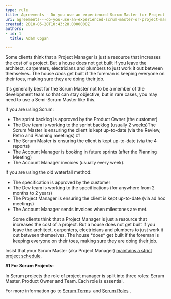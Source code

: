 ```yaml
---
type: rule
title: Agreements - Do you use an experienced Scrum Master (or Project Manager)?
uri: agreements---do-you-use-an-experienced-scrum-master-or-project-manager
created: 2010-05-20T10:43:28.0000000Z
authors:
- id: 1
  title: Adam Cogan

---
```




<span class='intro'> <p>Some clients think that a Project Manager is just a resource that increases the cost of a project. But a house does not get built if you leave the architect, carpenters, electricians and plumbers to just work it out between themselves. The house *does* get built if the foreman is keeping everyone on their toes, making sure they are doing their job.&#160;&#160;</p> </span>

<div>It's generally best for the Scrum Master not to be a member of the development team so that can stay objective, but in rare cases, you may need to use a Semi-Scrum Master like this.</div>
<p>If you are using Scrum&#58;</p>
<ul><li>The sprint backlog is approved by the Product Owner (the customer)</li>
<li>The Dev team is working to the sprint backlog (usually 2 weeks)The Scrum Master is ensuring the client is kept up-to-date (via the Review, Retro and Planning meetings) #1</li>
<li>The Scrum Master is ensuring the client is kept up-to-date (via the 4 reports) </li>
<li>The Account Manager is booking in future sprints (after the Planning Meeting)</li>
<li>The Account Manager invoices (usually every week).</li></ul>
<p>If you are using the old waterfall method&#58;</p>
<ul><li>The specification is approved by the customer</li>
<li>The Dev team is working to the specifications (for anywhere from 2 months to 2 years)</li>
<li>The Project Manager is ensuring the client is kept up-to-date (via ad hoc meetings)</li>
<li>The Account Manager sends invoices when milestones are met.<br></li></ul>
<ul>Some clients think that a Project Manager is just a resource that increases the cost of a project. But a house does not get built if you leave the architect, carpenters, electricians and plumbers to just work it out between themselves. The house *does* get built if the foreman is keeping everyone on their toes, making sure they are doing their job. </ul>
<p>Insist that your Scrum Master (aka Project Manager)&#160;<a href="/Management/RulesToBetterScrumUsingTFS/Pages/MaintainStrictProjectSchedule.aspx">maintains a strict project schedule</a>. </p>
<div class="scrum-GreyBox"><p><strong>#1 For Scrum Projects&#58;</strong></p>
<p>In Scrum projects the role of project manager is split into three roles&#58; Scrum Master, Product Owner and Team. Each role is essential. </p></div>
<p>For more information go to <a href="http&#58;//www.scrumalliance.org/articles/39-glossary-of-scrum-terms">Scrum Terms</a> <img title="You are now leaving SSW" src="http&#58;//www.ssw.com.au/ssw/images/external.gif" alt="" /> and <a href="http&#58;//www.scrumalliance.org/pages/scrum_roles">Scrum Roles</a> <img title="You are now leaving SSW" src="http&#58;//www.ssw.com.au/ssw/images/external.gif" alt="" />.</p>


